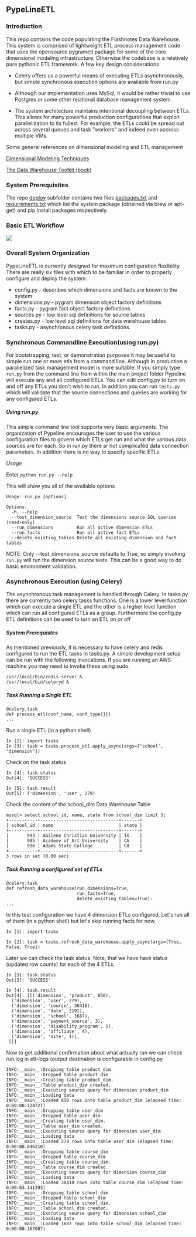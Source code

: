 <h2>PypeLineETL</h2>

<h3>Introduction </h3>

This repo contains the code populating the Flashnotes Data Warehouse.  This system is comprised of lightweight ETL process management code that uses the opensource pygrametl package for some of the core dimensional modeling infrastructure.  Otherwise the codebase is a relatively pure pythonic ETL framework.  A few key design considerations

* Celery offers us a powerful means of executing ETLs asynchronously, but simple synchronous execution options are available from run.py

* Although our implementation uses MySql, it would be rather trivial to use Postgres or some other relational database management system.

* The system architecture maintains intentional decoupling between ETLs.  This allows for many powerful production configurations that exploit parallelization to its fullest.  For example, the ETLs could be spread out across several queues and task "workers" and indeed even accross multiple VMs.

Some general references on dimensional modeling and ETL management

[Dimensional Modeling Techniques](http://www.kimballgroup.com/data-warehouse-business-intelligence-resources/kimball-techniques/dimensional-modeling-techniques/)

[The Data Warehouse Toolkit (book)](http://www.amazon.com/The-Data-Warehouse-Toolkit-Dimensional/dp/0471200247)


<h3>System  Prerequisites</h3>

The repo [deploy](./deploy) subfolder contains two files [packages.txt](./deploy/packages.txt) and [requirements.txt](./deploy/requirements.txt)
which list the system package (obtained via brew or apt-get) and pip install packages respectively.


<h3>Basic ETL Workflow</h3>

![](http://www.gliffy.com/go/publish/image/7772209/M.png)

<h3>Overall System Organization</h3>

PypeLineETL is currently designed for maximum configuration flexibility.  There are
really six files with which to be familiar in order to properly configure and deploy the system.

* config.py - describes which dimensions and facts are known to the system
* dimensions.py - pygram dimension object factory definitions
* facts.py - pygram fact object factory definitions
* sources.py - low level sql definitions for source tables
* creates.py - low level sql definitions for data warehouse tables
* tasks.py - asynchronous celery task definitions.


<h3>Synchronous Commandline Execution(using run.py) </h3>

For bootstrapping, test, or demonstration purposes it may be useful to simple run one or more etls from a command line.  Although in production a parallelized task management model is more suitable.  If you simply type `run.py` from the command line from within the main project folder Pypeline will execute any and all configured ETLs.  You can edit config.py to turn on and off any ETLs you don't wish to run.  In addition you can run `tests.py` which will validate that the source connections and queries are working for any configured ETLs.

<h5>Using run.py</h5>

This simple command line tool supports very basic arguments.  The organization of Pypeline encourages the user to use the various configuration files to govern which ETLs get run and what the various data sources are for each.  So in run.py there ar not complicated data connection parameters.  In addition there is no way to specify specific ETLs.

*Usage*

Enter `python run.py --help`

This will show you all of the available options

```
Usage: run.py [options]

Options:
  -h, --help
  --test_dimension_source  Test the dimensions source SQL queries (read-only)
  --run_dimensions         Run all active dimension ETLs
  --run_facts              Run all active fact ETLs
  --delete_existing_tables Delete all existing dimension and fact tables
```
NOTE: Only --test_dimensions_source defaults to True, so simply invoking `run.py` will run the dimension source tests.  This can be a good way to do basic environment validation.

<h3>Asynchronous Execution (using Celery)</h3>

The asynchronous task management is handled through Celery.  In tasks.py there are currently two celery tasks functions.  One is a lower level function which can execute a single ETL and the other is a higher level function which can run all configured ETLs as a group.  Furthermore the config.py ETL definitions can be used to turn an ETL on or off

<h5>System Prerequistes</h5>

As mentioned previously, it is necessary to have celery and redis configured to run the
ETL tasks in tasks.py.  A simple development setup can be run with the following invocations.  If you are running an AWS machine you may need to invoke these using sudo.

```
/usr/local/bin/redis-server &
/usr/local/bin/celeryd &
```


<h5>Task Running a Single ETL</h5> 

```
@celery.task
def process_etl(conf_name, conf_type)}}}
...
```

Run a single ETL (in a python shell)

```
In [2]: import tasks
In [3]: task = tasks.process_etl.apply_async(args=["school", "dimension"])
```

Check on the task status

```
In [4]: task.status
Out[4]: 'SUCCESS'

In [5]: task.result
Out[5]: ('dimension', 'user', 279)
```

Check the content of the school_dim Data Warehouse Table

```
mysql> select school_id, name, state from school_dim limit 3;
+-----------+------------------------------+-------+
| school_id | name                         | state |
+-----------+------------------------------+-------+
|       993 | Abilene Christian University | TX    |
|       995 | Academy of Art University    | CA    |
|       996 | Adams State College          | CO    |
+-----------+------------------------------+-------+
3 rows in set (0.00 sec)

```

<h5>Task Running a configured set of ETLs</h5> 

```
@celery.task
def refresh_data_warehouse(run_dimensions=True,
                           run_facts=True,
                           delete_existing_tables=True):
...
```

In this test configuration we have 4 dimension ETLs configured.  Let's run all of them (in a python shell) but let's skip running facts for now.

```
In [1]: import tasks

In [2]: task = tasks.refresh_data_warehouse.apply_async(args=[True, False, True])
```

Later we can check the task status. Note, that we have have status (updated row counts) for each of the 4 ETLs.

```
In [3]: task.status
Out[3]: 'SUCCESS'

In [4]: task.result
Out[4]: [[('dimension', 'product', 850),
  ('dimension', 'user', 279),
  ('dimension', 'course', 30418),
  ('dimension', 'date', 2191),
  ('dimension', 'school', 1687),
  ('dimension', 'payment_source', 3),
  ('dimension', 'disability_program', 1),
  ('dimension', 'affiliate', 4),
  ('dimension', 'site', 1)],
 []]
```

Now to get additional confirmation about what actually ran we can check run.log in etl-logs (output destination is configurable in config.py

```
INFO:__main__:Dropping table product_dim
INFO:__main__:Dropped table product_dim
INFO:__main__:Creating table product_dim.
INFO:__main__:Table product_dim created.
INFO:__main__:Executing source query for dimension product_dim
INFO:__main__:Loading data
INFO:__main__:Loaded 850 rows into table product_dim (elapsed time: 0:00:00.124727)
INFO:__main__:Dropping table user_dim
INFO:__main__:Dropped table user_dim
INFO:__main__:Creating table user_dim.
INFO:__main__:Table user_dim created.
INFO:__main__:Executing source query for dimension user_dim
INFO:__main__:Loading data
INFO:__main__:Loaded 279 rows into table user_dim (elapsed time: 0:00:00.046210)
INFO:__main__:Dropping table course_dim
INFO:__main__:Dropped table course_dim
INFO:__main__:Creating table course_dim.
INFO:__main__:Table course_dim created.
INFO:__main__:Executing source query for dimension course_dim
INFO:__main__:Loading data
INFO:__main__:Loaded 30418 rows into table course_dim (elapsed time: 0:00:03.141393)
INFO:__main__:Dropping table school_dim
INFO:__main__:Dropped table school_dim
INFO:__main__:Creating table school_dim.
INFO:__main__:Table school_dim created.
INFO:__main__:Executing source query for dimension school_dim
INFO:__main__:Loading data
INFO:__main__:Loaded 1687 rows into table school_dim (elapsed time: 0:00:00.167087)
```
